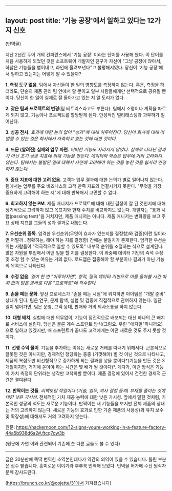 
---
layout: post
title: '기능 공장'에서 일하고 있다는 12가지 신호
---


(번역글)

지난 2년간 두어 개의 컨퍼런스에서 '기능 공장' 이라는 단어를 사용해 왔다. 이 단어를 처음 사용하게 되었던 것은 소프트웨어 개발자인 친구가 자신이 "그냥 공장에 앉아서, 하찮은 기능들을 뱉어내고, 라인에 올려보낸다"고 불평해서였다.
당신이 '기능 공장'에서 일하고 있는지는 어떻게 알 수 있을까?

**1. 측정 도구 없음**. 팀에서 자신들이 한 일의 영향도를 측정하지 않는다. 혹은, 측정을 하더라도, 단순히 제품 관리 팀 안에서 할 뿐이고 일부 사람들에게만 선택적으로 공유될 뿐이다. 당신이 한 일이 실제로 잘 돌아가고 있는 지 알 도리가 없다.

**2. 잦은 팀과 프로젝트의 변경**(팀 테트리스라고도 부른다). 팀에서 소명이나 계획을 따르게 되지 않고, 기능이나 프로젝트를 할당받게 된다. 만성적인 멀티태스팅과 과부하가 일어난다.

**3. 성공 전시**. *효과에 대한 논의 없이 "성과"에 대해 이루어진다. 당신이 회사에 대해 떠벌릴 수 있는 것은 회사에서 자축하고 있는 것에 대한 것이다.*

**4. 드문 (알려진) 실패와 업무 파편**. *어떠한 기능도 사라지지 않았다. 실제로 나타난 결과가 아닌 초기 성공 지표에 의해 기능을 만든다. 데이터와 학습은 업무에 거의 고려되지 않는다. 팀에서는 불발된 일에 대해서 사전에 고려해야 하는 것을 놓친 것을 쉽사리 인정하지 않는다.*

**5. 중요 지표에 대한 고려 없음**. 고객과 업무 결과에 대한 논의가 별로 일어나지 않는다. 팀에서는 업무를 주요 비즈니스와 고객 만족 지표와 연결시키지 못한다. "무엇을 가장 중요하게 고려해야 하는 지"에 대해 반복해서 고민할 수 없다.

**6. 회고하지 않는 PM**. 제품 매니저가 프로젝트에 대해 내린 결정이 잘 된 것인지에 대해 정기적으로 고려하지 않고 목표치와 현재 수치를 비교하지도 않는다. 개발자는 "통과 시험(passing test)"을 거치지만, 제품 매니저는 아니다. 제품 매니저는 변화량을 보고 주요 상태 지표를 그들의 성과 결과로 내놓는다.

**7. 우선순위 중독**. 엄격한 우선순위(무엇이 효과가 있는지를 결정함)와 검증(이런 일이라면 어떨까 . 정확히는, 해야 하는 지를 결정함) 간에는 불일치가 존재한다.
엄격한 우선순위는 사람들이 "적극적으로 일할 수 있도록" 내부적 순위를 조절하는 식으로 설계된다. 많은 자원을 투입해서 어떤 일을 할 지를 결정한다. 이 와중에 데이터 기반의 즉석 수정 및 조정 할 수 있는 여유는 거의 없다. 로드맵은 집중해야 할 부분이나 결과가 아닌 기능의 목록으로 나타난다.

**8. 수정 없음**. *일이 한 번 "이루어지면", 양적, 질적 데이터 기반으로 이를 돌아볼 시간 따위 없이 팀은 곧바로 다음 "프로젝트"에 착수한다.*

**9. 손을 떼는 문화**. 앞선 프로세스가 "손을 떼는 시점"에 위치하면 아이템은 "개발 준비" 상태가 된다. 팀은 연구, 문제 탐색, 실험 및 검증에 직접적으로 관여하지 않는다. 일단 일이 넘어가면, 팀은 운영, 고객 응대, 판매와 거의 의사소통을 하지 않는다.

**10. 대형 배치**. 실험에 대한 의무없이, 기능이 점진적으로 배포되는 대신 하나의 큰 배치로 서비스에 실린다. 당신은 물론 계속 스프린트 방식(그럼요. 우린 "애자일"하니까요)으로 일하고 있겠지만, 매 스프린트가 끝나도 고객에게는 어떤 새로운 것도 주지 못할 것이다.

**11. 선행 수익 몰이**. 기능을 추가하는 이유는 새로운 거래를 따내기 위해서다. 근본적으로 잘못된 것은 아니지만, 경제적인 정당화는 종종 (기껏해야) 별 것 아닌 것으로 나타나고, 제품의 복잡도만 비선형적으로 증가하게 되는 결과를 낳을 뿐이다*(기능을 만든 것은 3개월이지만, 거기에 쏟아야 하는 시간은 몇 배가 될 것이다)*. 게다가, 이런 방식은 기능이 가치 측정의 단위라는 생각만 고착화할 뿐이다. 제품 결정에 있어서 건전한 경제적 근간은 결여된다.

**12. 반짝이는 것들**. *리팩토링 작업이나 (기술, 업무, 의사 결정 등의) 부채를 줄이는 것에 대한 낮은 가시성*. 전체적인 가치 제공 능력에 대한 낮은 가시성. 앞에서 말한 것처럼, 기본적인 성공의 척도는 새로운 기능이다. 반짝이는 새 기능들을 보지만 전체 제품의 상태는 거의 고려하지 않는다. 새로운 기능의 효과로 인한 기존 제품의 사용성(과 유지 보수 및 확장성)에 대해서도 거의 고려하지 않는다.

원문: <https://hackernoon.com/12-signs-youre-working-in-a-feature-factory-44a5b938d6a2#.ftcq7ow3b>

(원문에 가면 이와 관련되어 기존에 쓴 다른 글들도 볼 수 있다)

---
글은 30분만에 뚝딱 번역한 초역본인데다가 약간의 의역이 있을 수 있습니다. 틀린 부분은 접수 받습니다.
흥미로운 이야기라 후루룩 번역해 보았다. 번역을 허가해 주신 원작자 분께 감사드린다.

(https://brunch.co.kr/@cojette/31에서 가져왔습니다)
